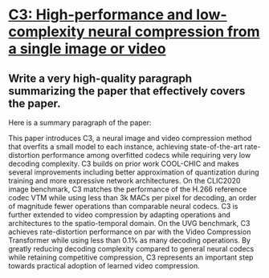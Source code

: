 # [C3: High-performance and low-complexity neural compression from a single   image or video](https://arxiv.org/abs/2312.02753)

## Write a very high-quality paragraph summarizing the paper that effectively covers the paper.

 Here is a summary paragraph of the paper:

This paper introduces C3, a neural image and video compression method that overfits a small model to each instance, achieving state-of-the-art rate-distortion performance among overfitted codecs while requiring very low decoding complexity. C3 builds on prior work COOL-CHIC and makes several improvements including better approximation of quantization during training and more expressive network architectures. On the CLIC2020 image benchmark, C3 matches the performance of the H.266 reference codec VTM while using less than 3k MACs per pixel for decoding, an order of magnitude fewer operations than comparable neural codecs. C3 is further extended to video compression by adapting operations and architectures to the spatio-temporal domain. On the UVG benchmark, C3 achieves rate-distortion performance on par with the Video Compression Transformer while using less than 0.1% as many decoding operations. By greatly reducing decoding complexity compared to general neural codecs while retaining competitive compression, C3 represents an important step towards practical adoption of learned video compression.
